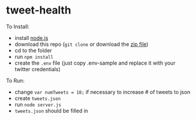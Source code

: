tweet-health
============

To Install:
- install [node.js](http://nodejs.org/)
- download this repo (`git clone` or download the [zip file](https://github.com/eltacodeldiablo/tweet-health.git))
- cd to the folder
- run `npm install`
- create the `.env` file (just copy .env-sample and replace it with your twitter credentials)

To Run:
- change `var numTweets = 10;` if necessary to increase # of tweets to json
- create `tweets.json`
- run `node server.js`
- `tweets.json` should be filled in
